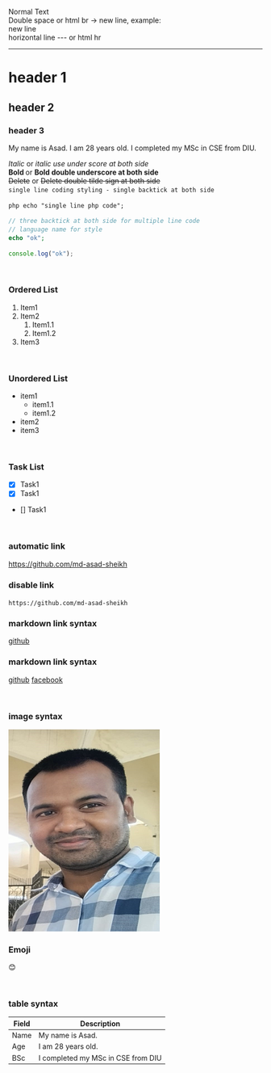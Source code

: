 <!-- Markdown command -->

Normal Text <br>
Double space or html br -> new line, example:  
new line  
horizontal line --- or html hr

---

# header 1

## header 2

### header 3

<p>My name is Asad. I am 28 years old. I completed my MSc in CSE from DIU.</p>

<i>Italic</i> or _italic use under score at both side_  
<b> Bold </b> or **Bold double underscore at both side**  
<del>Delete</del> or ~~Delete double tilde sign at both side~~  
`single line coding styling - single backtick at both side`

`php
echo "single line php code";
`

```php
// three backtick at both side for multiple line code
// language name for style
echo "ok";
```

```javascript
console.log("ok");
```

<br/>

### Ordered List

1. Item1
2. Item2
   1. Item1.1
   2. Item1.2
3. Item3

<br/>

### Unordered List

- item1
  - item1.1
  - item1.2
- item2
- item3

<br/>

### Task List

- [x] Task1
- [x] Task1
- [] Task1

<br/>

### automatic link

https://github.com/md-asad-sheikh

### disable link

`https://github.com/md-asad-sheikh`

### markdown link syntax

[github](https://github.com/md-asad-sheikh)

### markdown link syntax

[github][github]
[facebook][facebook]

<br/>

### image syntax

<!-- ![profile](./images/md-asad-sheikh.jpg) -->
<img src="./images/md-asad-sheikh.jpg" width="300" height="400" title="Md. Asad Sheikh" alt="Profile" />

<br/>

### Emoji  
😊

<br/>

### table syntax

| Field | Description                        |
| ----- | ---------------------------------- |
| Name  | My name is Asad.                   |
| Age   | I am 28 years old.                 |
| BSc   | I completed my MSc in CSE from DIU |

<!-- all link is here -->

[github]: https://github.com/md-asad-sheikh
[facebook]: https://www.facebook.com/mdasadask/
